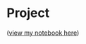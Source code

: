 <h1>Project</h1>

([view my notebook here](https://nbviewer.org/github/danzhukk/Coutries-dataset/blob/11ebef002cf547e36524a95f8480f44a244b30cc/Country%20statistics%20Dataset.ipynb))
